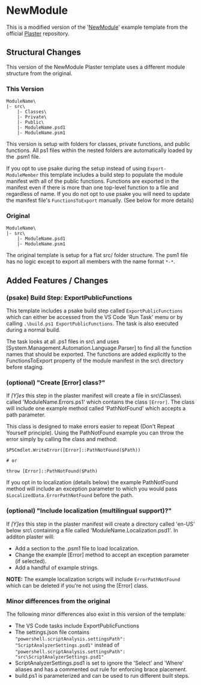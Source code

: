 # NewModule

This is a modified version of the '[NewModule](https://github.com/PowerShell/Plaster/tree/master/examples/NewModule)' example template from the official [Plaster](https://github.com/PowerShell/Plaster) repository.

## Structural Changes

This version of the NewModule Plaster template uses a different module structure from the original.

### This Version
```
ModuleName\
|- src\
    |- Classes\
    |- Private\
    |- Public\
    |- ModuleName.psd1
    |- ModuleName.psm1
```

This version is setup with folders for classes, private functions, and public functions. All ps1 files within the nested folders are automatically loaded by the .psm1 file.

If you opt to use psake during the setup instead of using `Export-ModuleMember` this template includes a build step to populate the module manifest with all of the public functions. Functions are exported in the manifest even if there is more than one top-level function to a file and regardless of name. If you do not opt to use psake you will need to update the manifest file's `FunctionsToExport` manually. (See below for more details)

### Original
```
ModuleName\
|- src\
    |- ModuleName.psd1
    |- ModuleName.psm1
```

The original template is setup for a flat src/ folder structure. The psm1 file has no logic except to export all members with the name format `*-*`.

## Added Features / Changes

### (psake) Build Step: ExportPublicFunctions

This template includes a psake build step called `ExportPublicFunctions` which can either be accessed from the VS Code 'Run Task' menu or by calling `.\build.ps1 ExportPublicFunctions`. The task is also executed during a normal build.

The task looks at all .ps1 files in src\ and uses [System.Management.Automation.Language.Parser] to find all the function names that should be exported. The functions are added explicitly to the FunctionsToExport property of the module manifest in the src\ directory before staging.

### (optional) "Create [Error] class?"

If _[Y]es_ this step in the plaster manifest will create a file in src\Classes\ called 'ModuleName.Errors.ps1' which contains the class  `[Error]`. The class will include one example method called 'PathNotFound' which accepts a path parameter.

This class is designed to make errors easier to repeat (Don't Repeat Yourself principle). Using the PathNotFound example you can throw the error simply by calling the class and method:

```
$PSCmdlet.WriteError([Error]::PathNotFound($Path))

# or

throw [Error]::PathNotFound($Path)
```

If you opt in to localization (details below) the example PathNotFound method will include an exception parameter to which you would pass `$LocalizedData.ErrorPathNotFound` before the path.

### (optional) "Include localization (multilingual support)?"

If _[Y]es_ this step in the plaster manifest will create a directory called 'en-US' below src\ containing a file called 'ModuleName.Localization.psd1'. In additon plaster will:

* Add a section to the .psm1 file to load localization.
* Change the example [Error] method to accept an exception parameter (if selected).
* Add a handful of example strings.

__NOTE:__ The example localization scripts will include `ErrorPathNotFound` which can be deleted if you're not using the [Error] class.

### Minor differences from the original

The following minor differences also exist in this version of the template:

* The VS Code tasks include ExportPublicFunctions
* The settings.json file contains `"powershell.scriptAnalysis.settingsPath": "ScriptAnalyzerSettings.psd1"` instead of `"powershell.scriptAnalysis.settingsPath": "src\ScriptAnalyzerSettings.psd1"`
* ScriptAnalyzerSettings.psd1 is set to ignore the 'Select' and 'Where' aliases and has a commented out rule for enforcing brace placement.
* build.ps1 is parameterized and can be used to run different built steps.